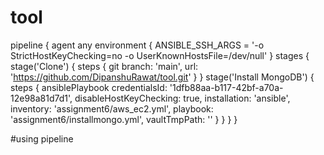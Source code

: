 # tool

pipeline {
    agent any
    environment {
        ANSIBLE_SSH_ARGS = '-o StrictHostKeyChecking=no -o UserKnownHostsFile=/dev/null'
    }
    stages {
        stage('Clone') {
            steps {
                git branch: 'main', url: 'https://github.com/DipanshuRawat/tool.git'
            }
        }
        stage('Install MongoDB') {
            steps {
                ansiblePlaybook credentialsId: '1dfb88aa-b117-42bf-a70a-12e98a81d7d1', disableHostKeyChecking: true, installation: 'ansible', inventory: 'assignment6/aws_ec2.yml', playbook: 'assignment6/installmongo.yml', vaultTmpPath: ''
            }
        }
    }
}

#using pipeline

#
